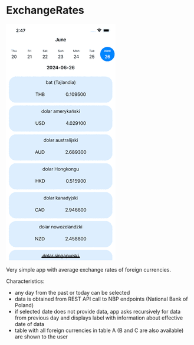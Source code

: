 # ExchangeRates

![ExchangeRates demo](ExchangeRatesDemo.gif)

Very simple app with average exchange rates of foreign currencies.

Characteristics:
- any day from the past or today can be selected
- data is obtained from REST API call to NBP endpoints (National Bank of Poland)
- if selected date does not provide data, app asks recursively for data from previous day and displays label with information about effective date of data
- table with all foreign currencies in table A (B and C are also available) are shown to the user

